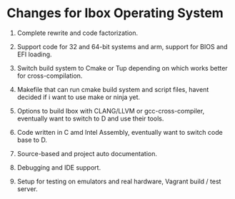 # Changes for Ibox Operating System

1. Complete rewrite and code factorization.

2. Support code for 32 and 64-bit systems and arm, support for BIOS and EFI loading.

3. Switch build system to Cmake or Tup depending on which works better for cross-compilation.

4. Makefile that can run cmake build system and script files, havent decided if i want to use make or ninja yet.

5. Options to build Ibox with CLANG/LLVM or gcc-cross-compiler, eventually want to switch to D and use their tools.

6. Code written in C amd Intel Assembly, eventually want to switch code base to D.

7. Source-based and project auto documentation.

8. Debugging and IDE support.

9. Setup for testing on emulators and real hardware, Vagrant build / test server.
